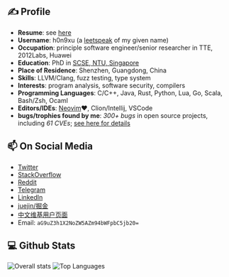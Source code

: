 ## ✍️ Profile
- **Resume**:  see [here](https://github.com/hongxuchen/hongxuchen/blob/main/CV/en.pdf)
- **Username**: h0n9xu (a [leetspeak](https://en.wikipedia.org/wiki/Leet) of my given name)
- **Occupation**: principle software engineer/senior researcher in TTE, 2012Labs, Huawei
- **Education**: PhD in [SCSE, NTU, Singapore](https://www.ntu.edu.sg/scse)
- **Place of Residence**: Shenzhen, Guangdong, China
- **Skills**: LLVM/Clang, fuzz testing, type system
- **Interests**: program analysis, software security, compilers
- **Programming Languages**: C/C++, Java, Rust, Python, Lua, Go, Scala, Bash/Zsh, Ocaml
- **Editors/IDEs**: [Neovim](https://github.com/hongxuchen/dotfiles/tree/master/_config/nvim)❤️, Clion/Intellij, VSCode
- **bugs/trophies found by me**: *300+ bugs* in open source projects, including *61 CVEs*; [see here for details](https://github.com/fot-the-fuzzer/pocs)

## 📫 On Social Media

- [Twitter](https://twitter.com/hongxuchen)
- [StackOverflow](https://stackoverflow.com/users/528929/hongxu-chen)
- [Reddit](https://www.reddit.com/user/hongxuchen)
- [Telegram](https://t.me/hongxuchen)
- [LinkedIn](https://www.linkedin.com/in/hongxu-chen-09a97640/)
- [juejin/掘金](https://juejin.cn/user/3382545730776301/posts)
- [中文维基用户页面](https://zh.wikipedia.org/wiki/User:HongxuChen#%E5%9F%BA%E6%9C%AC%E4%BF%A1%E6%81%AF)
- Email: `aG9uZ3h1X2NoZW5AZm94bWFpbC5jb20=`
 
## 💻 Github Stats

![Overall stats](https://github-readme-stats.vercel.app/api?username=hongxuchen&show_icons=true&show=reviews,discussions_started,discussions_answered,prs_merged,prs_merged_percentage)  ![Top Languages](https://github-readme-stats.vercel.app/api/top-langs/?username=hongxuchen&layout=donut&langs_count=8&hide=tex,html&hide_progress=false)
